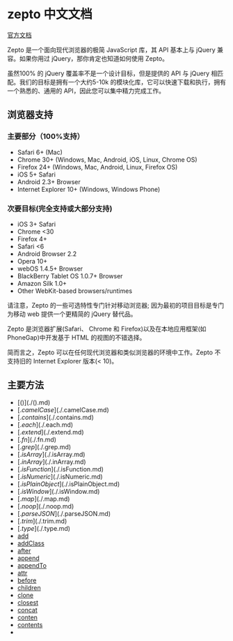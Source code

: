 # zepto 中文文档

[官方文档](https://zeptojs.com/)

Zepto 是一个面向现代浏览器的极简 JavaScript 库，其 API 基本上与 jQuery 兼容。如果你用过 jQuery，那你肯定也知道如何使用 Zepto。

虽然100% 的 jQuery 覆盖率不是一个设计目标，但是提供的 API 与 jQuery 相匹配。我们的目标是拥有一个大约5-10k 的模块化库，它可以快速下载和执行，拥有一个熟悉的、通用的 API，因此您可以集中精力完成工作。

## 浏览器支持
### 主要部分（100%支持）
- Safari 6+ (Mac)
- Chrome 30+ (Windows, Mac, Android, iOS, Linux, Chrome OS)
- Firefox 24+ (Windows, Mac, Android, Linux, Firefox OS)
- iOS 5+ Safari
- Android 2.3+ Browser
- Internet Explorer 10+ (Windows, Windows Phone)
### 次要目标(完全支持或大部分支持)
- iOS 3+ Safari
- Chrome <30
- Firefox 4+
- Safari <6
- Android Browser 2.2
- Opera 10+
- webOS 1.4.5+ Browser
- BlackBerry Tablet OS 1.0.7+ Browser
- Amazon Silk 1.0+
- Other WebKit-based browsers/runtimes

请注意，Zepto 的一些可选特性专门针对移动浏览器; 因为最初的项目目标是专门为移动 web 提供一个更精简的 jQuery 替代品。

Zepto 是浏览器扩展(Safari、 Chrome 和 Firefox)以及在本地应用框架(如 PhoneGap)中开发基于 HTML 的视图的不错选择。

简而言之，Zepto 可以在任何现代浏览器和类似浏览器的环境中工作。Zepto 不支持旧的 Internet Explorer 版本(< 10)。

## 主要方法
- [$()](./$().md)
- [$.camelCase](./$.camelCase.md)
- [$.contains](./$.contains.md)
- [$.each](./$.each.md)
- [$.extend](./$.extend.md)
- [$.fn](./$.fn.md)
- [$.grep](./$.grep.md)
- [$.isArray](./$.isArray.md)
- [$.inArray](./$.inArray.md)
- [$.isFunction](./$.isFunction.md)
- [$.isNumeric](./$.isNumeric.md)
- [$.isPlainObject](./$.isPlainObject.md)
- [$.isWindow](./$.isWindow.md)
- [$.map](./$.map.md)
- [$.noop](./$.noop.md)
- [$.parseJSON](./$.parseJSON.md)
- [$.trim](./$.trim.md)
- [$.type](./$.type.md)
- [add](./add.md)
- [addClass](./addClass.md)
- [after](./after.md)
- [append](./append.md)
- [appendTo](./appendTo.md)
- [attr](./attr.md)
- [before](./before.md)
- [children](./children.md)
- [clone](./clone.md)
- [closest](./closest.md)
- [concat](./concat.md)
- [conten](./conten)
- [contents](./contents.md)
- []()
